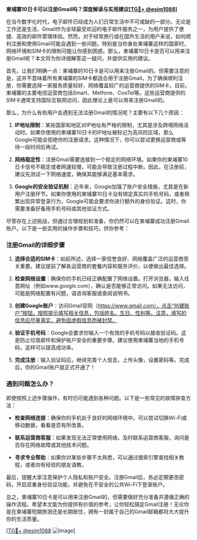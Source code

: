 **柬埔寨10日卡可以注册Gmail吗？深度解读与实用建议[[TG💪+ @esim1088](https://t.me/s/esim1088)]**

在当今数字化时代，电子邮件已经成为人们日常生活中不可或缺的一部分。无论是工作还是生活，Gmail作为全球最受欢迎的电子邮件服务之一，为用户提供了便捷、高效的邮件管理体验。然而，对于经常旅行或在国外生活的用户来说，如何顺利注册和使用Gmail可能会遇到一些问题。特别是当你身处柬埔寨这样的国家时，网络环境和SIM卡的限制可能让你感到困惑。那么，柬埔寨10日卡是否可以用来注册Gmail呢？本文将为你详细解答这一疑问，并提供实用的建议。

首先，让我们明确一点：柬埔寨的10日卡是可以用来注册Gmail的。但需要注意的是，这并不意味着所有柬埔寨的SIM卡都适合用于注册Gmail。为了确保顺利注册，你需要选择一家服务质量较好、网络覆盖较广的运营商提供的SIM卡。目前，柬埔寨的主要电信运营商包括Smart、Metfone、CooTel等。这些运营商提供的SIM卡通常支持国际互联网访问，因此理论上是可以用来注册Gmail的。

那么，为什么有些用户会遇到无法注册Gmail的情况呢？主要有以下几个原因：

1. **IP地址限制**：某些国家和地区对IP地址有严格的限制，尤其是涉及跨境网络活动时。如果你使用的柬埔寨10日卡的IP地址被标记为高风险区域，那么Google可能会拒绝你的注册请求。这种情况下，你可以尝试更换运营商或等待一段时间后再试。

2. **网络稳定性**：注册Gmail需要连接到一个稳定的网络环境。如果你的柬埔寨10日卡信号不稳定或者网速较慢，可能会导致注册过程中断。因此，在注册前，建议先测试一下网络速度，确保其能够满足基本需求。

3. **Google的安全验证机制**：近年来，Google加强了账户安全措施，尤其是在新用户注册环节。如果你使用的柬埔寨10日卡没有绑定真实的手机号码，或者频繁出现异常登录行为，Google可能会要求你进行额外的身份验证。这时，你需要准备好备用手机号码或其他验证方式。

尽管存在上述挑战，但通过合理规划和准备，你仍然可以在柬埔寨成功注册Gmail账户。以下是一些实用的操作步骤和技巧，供你参考：

### 注册Gmail的详细步骤

1. **选择合适的SIM卡**：如前所述，选择一家信誉良好、网络覆盖广泛的运营商至关重要。建议提前了解各运营商的套餐内容和服务评价，以便做出最佳选择。

2. **检查网络设置**：确保你的手机已经正确配置了网络设置。打开浏览器，输入任意网址（例如www.google.com），确认是否能够正常访问。如果无法访问，可能是网络配置有问题，请咨询客服或查阅说明书。

3. **创建Google账户**：访问Gmail官网（https://www.gmail.com），点击“创建账户”按钮。按照提示填写相关信息，包括姓名、生日、性别等。注意，填写的信息应尽量真实，避免因虚假信息而被封禁。

4. **验证手机号码**：Google会要求你输入一个有效的手机号码以接收验证码。这是防止垃圾邮件和保护账户安全的重要步骤。建议使用柬埔寨当地的手机号码，这样可以提高成功率。

5. **完成注册**：输入验证码后，继续完善个人信息，上传头像，设置密码等。完成后，你的Gmail账户就正式开通了！

### 遇到问题怎么办？

即使按照上述步骤操作，有时仍可能遇到各种问题。以下是一些常见的故障排查方法：

- **检查网络连接**：确保你的手机处于良好的网络环境中。可以尝试切换Wi-Fi或移动数据，看看是否有所改善。
  
- **联系运营商客服**：如果发现无法正常使用网络，及时联系运营商客服，询问是否存在网络故障或其他技术问题。

- **寻求专业帮助**：如果你对某些步骤不太熟悉，可以通过搜索引擎查找相关教程，或者向有经验的朋友请教。

最后，提醒大家注意保护个人隐私和账户安全。注册Gmail后，务必定期更改密码，开启双重身份验证功能，并避免在不安全的公共Wi-Fi下登录账户。

总之，柬埔寨10日卡是可以用来注册Gmail的，但需要做好充分准备并遵循正确的操作流程。希望本文能为你提供有价值的参考，让你轻松搞定Gmail注册！无论你是在柬埔寨短期旅游还是长期居住，拥有一封属于自己的Gmail邮箱都将大大提升你的生活质量。

[[TG💪+ @esim1088](https://t.me/s/esim1088) ![Image](https://i.postimg.cc/4NQfJmqS/Snipaste-2025-05-13-00-14-12.png)]
